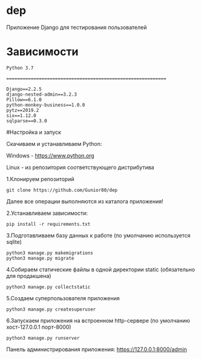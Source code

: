 # dep
Приложение Django для тестирования пользователей

# Зависимости
```
Python 3.7

===========================================================

Django==2.2.5
django-nested-admin==3.2.3
Pillow==6.1.0
python-monkey-business==1.0.0
pytz==2019.2
six==1.12.0
sqlparse==0.3.0
```

#Настройка и запуск

Скачиваем и устанавливаем Python:

Windows - https://www.python.org

Linux - из репозитория соответствующего дистрибутива

1.Клонируем репозиторий
```
git clone https://github.com/Gunior80/dep
```
Далее все операции выполняются из каталога приложения!

2.Устанавливаем зависимости:
```
pip install -r requirements.txt
```

3.Подготавливаем базу данных к работе (по умолчанию используется sqlite)
```
python3 manage.py makemigrations
python3 manage.py migrate
```

4.Собираем статические файлы в одной директории static (обязательно для продакшена)
```
python3 manage.py collectstatic
```

5.Создаем суперпользователя приложения
```
python3 manage.py createsuperuser
```

6.Запускаем приложения на встроенном http-сервере (по умолчанию хост-127.0.0.1 порт-8000)
```
python3 manage.py runserver

```

Панель администрирования приложения: https://127.0.0.1:8000/admin